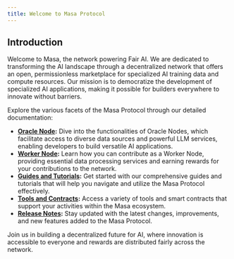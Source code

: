 ```yaml
---
title: Welcome to Masa Protocol
---
```


## Introduction

Welcome to Masa, the network powering Fair AI. We are dedicated to transforming the AI landscape through a decentralized network that offers an open, permissionless marketplace for specialized AI training data and compute resources. Our mission is to democratize the development of specialized AI applications, making it possible for builders everywhere to innovate without barriers.

Explore the various facets of the Masa Protocol through our detailed documentation:

- **[Oracle Node](docs/masa-oracle/oracle-node/introduction.md):** Dive into the functionalities of Oracle Nodes, which facilitate access to diverse data sources and powerful LLM services, enabling developers to build versatile AI applications.
- **[Worker Node](docs/masa-oracle/worker-node/introduction.md):** Learn how you can contribute as a Worker Node, providing essential data processing services and earning rewards for your contributions to the network.
- **[Guides and Tutorials](docs/masa-oracle/guides-and-tutorials/staking-guide.md):** Get started with our comprehensive guides and tutorials that will help you navigate and utilize the Masa Protocol effectively.
- **[Tools and Contracts](docs/masa-oracle/tools-and-contracts/README.md):** Access a variety of tools and smart contracts that support your activities within the Masa ecosystem.
- **[Release Notes](docs/masa-oracle/RELEASE_NOTES.md):** Stay updated with the latest changes, improvements, and new features added to the Masa Protocol.

Join us in building a decentralized future for AI, where innovation is accessible to everyone and rewards are distributed fairly across the network.
